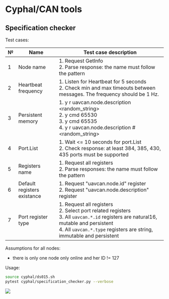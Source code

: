 # Cyphal/CAN tools

## Specification checker

Test cases:

| № | Name                   | Test case description |
| - | ---------------------- | --------------------- |
| 1 | Node name              | 1. Request GetInfo </br> 2. Parse response: the name must follow the pattern
| 2 | Heartbeat frequency    | 1. Listen for Heartbeat for 5 seconds </br> 2. Check min and max timeouts between messages. The frequency should be 1 Hz.
| 3 | Persistent memory      | 1. y r <id> uavcan.node.description <random_string> </br> 2. y cmd <id> 65530 </br> 3. y cmd <id> 65535 </br> 4. y r <id> uavcan.node.description # <random_string>
| 4 | Port.List              | 1. Wait <= 10 seconds for port.List </br> 2. Check response: at least 384, 385, 430, 435 ports must be supported
| 5 | Registers name         | 1. Request all registers </br> 2. Parse responses: the name must follow the pattern
| 6 | Default registers existance | 1. Request "uavcan.node.id" register </br> 2. Request "uavcan.node.description" register
| 7 | Port register type     | 1. Request all registers </br> 2. Select port related registers </br> 3. All `uavcan.*.id` registers are natural16, mutable and persistent </br> 4. All `uavcan.*.type` registers are string, immutable and persistent

Assumptions for all nodes:
- there is only one node only online and her ID != 127

Usage:

```bash
source cyphal/ds015.sh
pytest cyphal/specification_checker.py --verbose
```

![](https://github.com/PonomarevDA/tools/blob/docs/assets/cyphal/specification_checker.gif?raw=true)
